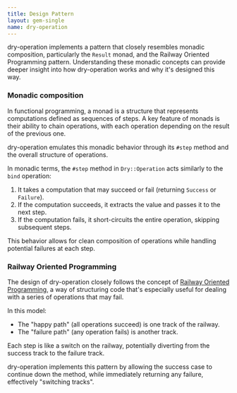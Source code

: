 ```yaml
---
title: Design Pattern
layout: gem-single
name: dry-operation
---
```


dry-operation implements a pattern that closely resembles monadic composition, particularly the `Result` monad, and the Railway Oriented Programming pattern. Understanding these monadic concepts can provide deeper insight into how dry-operation works and why it's designed this way.

### Monadic composition

In functional programming, a monad is a structure that represents computations defined as sequences of steps. A key feature of monads is their ability to chain operations, with each operation depending on the result of the previous one.

dry-operation emulates this monadic behavior through its `#step` method and the overall structure of operations.

In monadic terms, the `#step` method in `Dry::Operation` acts similarly to the `bind` operation:

1. It takes a computation that may succeed or fail (returning `Success` or `Failure`).
1. If the computation succeeds, it extracts the value and passes it to the next step.
1. If the computation fails, it short-circuits the entire operation, skipping subsequent steps.

This behavior allows for clean composition of operations while handling potential failures at each step.

### Railway Oriented Programming

The design of dry-operation closely follows the concept of [Railway Oriented Programming](https://fsharpforfunandprofit.com/rop/), a way of structuring code that's especially useful for dealing with a series of operations that may fail.

In this model:

- The "happy path" (all operations succeed) is one track of the railway.
- The "failure path" (any operation fails) is another track.

Each step is like a switch on the railway, potentially diverting from the success track to the failure track.

dry-operation implements this pattern by allowing the success case to continue down the method, while immediately returning any failure, effectively "switching tracks".
